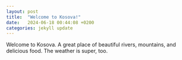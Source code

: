 ```yaml
---
layout: post
title:  "Welcome to Kosova!"
date:   2024-06-18 00:44:08 +0200
categories: jekyll update
---
```


Welcome to Kosova. A great place of beautiful rivers, mountains, and delicious food. The weather is super, too.

[jekyll-docs]: https://jekyllrb.com/docs/home
[jekyll-gh]:   https://github.com/jekyll/jekyll
[jekyll-talk]: https://talk.jekyllrb.com/
